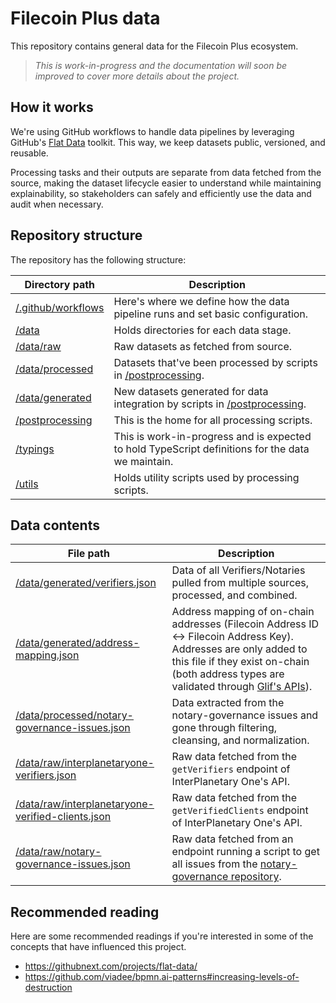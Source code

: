 # Filecoin Plus data

This repository contains general data for the Filecoin Plus ecosystem.

> *This is work-in-progress and the documentation will soon be improved to cover more details about the project.*

## How it works

We're using GitHub workflows to handle data pipelines by leveraging GitHub's [Flat Data](https://githubnext.com/projects/flat-data/) toolkit. This way, we keep datasets public, versioned, and reusable.

Processing tasks and their outputs are separate from data fetched from the source, making the dataset lifecycle easier to understand while maintaining explainability, so stakeholders can safely and efficiently use the data and audit when necessary.

## Repository structure

The repository has the following structure:

Directory path | Description
-------------- | -----------
[/.github/workflows](/.github/workflows) | Here's where we define how the data pipeline runs and set basic configuration.
[/data](/data) | Holds directories for each data stage.
[/data/raw](/data/raw) | Raw datasets as fetched from source.
[/data/processed](/data/processed) | Datasets that've been processed by scripts in [/postprocessing](/postprocessing).
[/data/generated](/data/generated) | New datasets generated for data integration by scripts in [/postprocessing](/postprocessing).
[/postprocessing](/postprocessing) | This is the home for all processing scripts.
[/typings](/typings) | This is work-in-progress and is expected to hold TypeScript definitions for the data we maintain.
[/utils](/utils) | Holds utility scripts used by processing scripts.

## Data contents

File path | Description
--------- | -----------
[/data/generated/verifiers.json](/data/generated/verifiers.json) | Data of all Verifiers/Notaries pulled from multiple sources, processed, and combined.
[/data/generated/address-mapping.json](/data/generated/address-mapping.json) | Address mapping of on-chain addresses (Filecoin Address ID <-> Filecoin Address Key). Addresses are only added to this file if they exist on-chain (both address types are validated through [Glif's APIs](https://api.node.glif.io/)).
[/data/processed/notary-governance-issues.json](/data/processed/notary-governance-issues.json) | Data extracted from the notary-governance issues and gone through filtering, cleansing, and normalization.
[/data/raw/interplanetaryone-verifiers.json](/data/raw/interplanetaryone-verifiers.json) | Raw data fetched from the `getVerifiers` endpoint of InterPlanetary One's API.
[/data/raw/interplanetaryone-verified-clients.json](/data/raw/interplanetaryone-verified-clients.json) | Raw data fetched from the `getVerifiedClients` endpoint of InterPlanetary One's API.
[/data/raw/notary-governance-issues.json](/data/raw/notary-governance-issues.json) | Raw data fetched from an endpoint running a script to get all issues from the [notary-governance repository](https://github.com/filecoin-project/notary-governance).

## Recommended reading

Here are some recommended readings if you're interested in some of the concepts that have influenced this project.
- https://githubnext.com/projects/flat-data/
- https://github.com/viadee/bpmn.ai-patterns#increasing-levels-of-destruction
